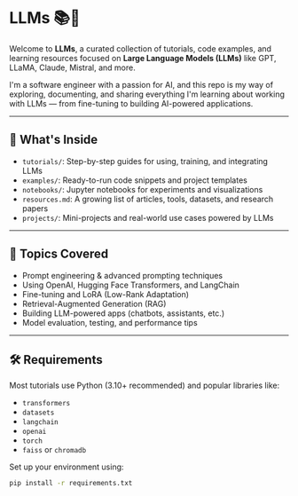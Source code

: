 # LLMs 📚🤖

Welcome to **LLMs**, a curated collection of tutorials, code examples, and learning resources focused on **Large Language Models (LLMs)** like GPT, LLaMA, Claude, Mistral, and more.

I'm a software engineer with a passion for AI, and this repo is my way of exploring, documenting, and sharing everything I'm learning about working with LLMs — from fine-tuning to building AI-powered applications.

---

## 🚀 What's Inside

- `tutorials/`: Step-by-step guides for using, training, and integrating LLMs
- `examples/`: Ready-to-run code snippets and project templates
- `notebooks/`: Jupyter notebooks for experiments and visualizations
- `resources.md`: A growing list of articles, tools, datasets, and research papers
- `projects/`: Mini-projects and real-world use cases powered by LLMs

---

## 🧠 Topics Covered

- Prompt engineering & advanced prompting techniques
- Using OpenAI, Hugging Face Transformers, and LangChain
- Fine-tuning and LoRA (Low-Rank Adaptation)
- Retrieval-Augmented Generation (RAG)
- Building LLM-powered apps (chatbots, assistants, etc.)
- Model evaluation, testing, and performance tips

---

## 🛠 Requirements

Most tutorials use Python (3.10+ recommended) and popular libraries like:

- `transformers`
- `datasets`
- `langchain`
- `openai`
- `torch`
- `faiss` or `chromadb`

Set up your environment using:

```bash
pip install -r requirements.txt
